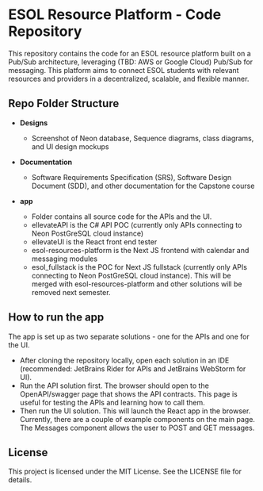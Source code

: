 # ESOL Resource Platform - Code Repository

This repository contains the code for an ESOL resource platform built on a Pub/Sub architecture, leveraging (TBD: AWS or Google Cloud) Pub/Sub for messaging. This platform aims to connect ESOL students with relevant resources and providers in a decentralized, scalable, and flexible manner.

## Repo Folder Structure

- **Designs**
  - Screenshot of Neon database, Sequence diagrams, class diagrams, and UI design mockups

- **Documentation**
  - Software Requirements Specification (SRS), Software Design Document (SDD), and other documentation for the Capstone course

- **app**
  - Folder contains all source code for the APIs and the UI.
  - ellevateAPI is the C# API POC (currently only APIs connecting to Neon PostGreSQL cloud instance)
  - ellevateUI is the React front end tester
  - esol-resources-platform is the Next JS frontend with calendar and messaging modules
  - esol_fullstack is the POC for Next JS fullstack (currently only APIs connecting to Neon PostGreSQL cloud instance). This will be merged with esol-resources-platform and other solutions will be removed next semester.


## How to run the app

The app is set up as two separate solutions - one for the APIs and one for the UI.

- After cloning the repository locally, open each solution in an IDE (recommended: JetBrains Rider for APIs and JetBrains WebStorm for UI).
- Run the API solution first. The browser should open to the OpenAPI/swagger page that shows the API contracts. This page is useful for testing the APIs and learning how to call them.
- Then run the UI solution. This will launch the React app in the browser. Currently, there are a couple of example components on the main page. The Messages component allows the user to POST and GET messages.


## License

This project is licensed under the MIT License. See the LICENSE file for details.
